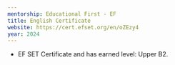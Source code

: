 ```yaml
---
mentorship: Educational First - EF
title: English Certificate
website: https://cert.efset.org/en/oZEzy4
year: 2024
---
```


- EF SET Certificate and has earned level: Upper B2.